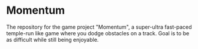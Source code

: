 # Momentum
The repository for the game project "Momentum", a super-ultra fast-paced temple-run like game where you dodge obstacles on a track. Goal is to be as difficult while still being enjoyable.

